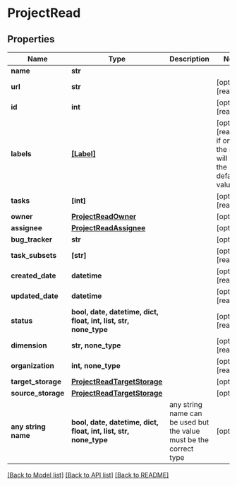 # ProjectRead


## Properties
Name | Type | Description | Notes
------------ | ------------- | ------------- | -------------
**name** | **str** |  | 
**url** | **str** |  | [optional] [readonly] 
**id** | **int** |  | [optional] [readonly] 
**labels** | [**[Label]**](Label.md) |  | [optional] [readonly]  if omitted the server will use the default value of []
**tasks** | **[int]** |  | [optional] [readonly] 
**owner** | [**ProjectReadOwner**](ProjectReadOwner.md) |  | [optional] 
**assignee** | [**ProjectReadAssignee**](ProjectReadAssignee.md) |  | [optional] 
**bug_tracker** | **str** |  | [optional] 
**task_subsets** | **[str]** |  | [optional] [readonly] 
**created_date** | **datetime** |  | [optional] [readonly] 
**updated_date** | **datetime** |  | [optional] [readonly] 
**status** | **bool, date, datetime, dict, float, int, list, str, none_type** |  | [optional] [readonly] 
**dimension** | **str, none_type** |  | [optional] [readonly] 
**organization** | **int, none_type** |  | [optional] [readonly] 
**target_storage** | [**ProjectReadTargetStorage**](ProjectReadTargetStorage.md) |  | [optional] 
**source_storage** | [**ProjectReadTargetStorage**](ProjectReadTargetStorage.md) |  | [optional] 
**any string name** | **bool, date, datetime, dict, float, int, list, str, none_type** | any string name can be used but the value must be the correct type | [optional]

[[Back to Model list]](../README.md#documentation-for-models) [[Back to API list]](../README.md#documentation-for-api-endpoints) [[Back to README]](../README.md)


